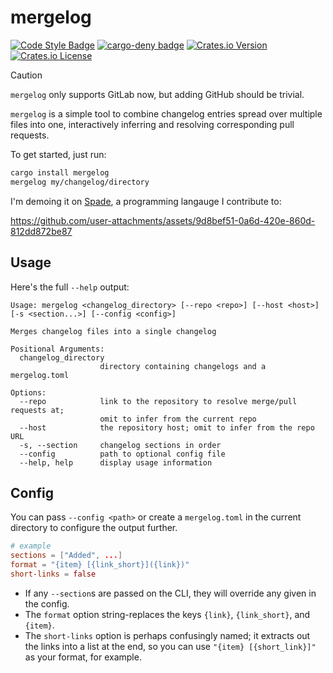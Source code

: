# mergelog

[![Code Style Badge](https://github.com/ethanuppal/mergelog/actions/workflows/lint.yaml/badge.svg)](https://github.com/ethanuppal/mergelog/blob/main/.github/workflows/lint.yaml)
[![cargo-deny badge](https://github.com/ethanuppal/mergelog/actions/workflows/cargo-deny.yaml/badge.svg)](https://github.com/ethanuppal/mergelog/blob/main/.github/workflows/cargo-deny.yaml)
[![Crates.io Version](https://img.shields.io/crates/v/mergelog)](https://crates.io/crates/mergelog)
[![Crates.io License](https://img.shields.io/crates/l/mergelog)](./LICENSE)

> [!CAUTION]
> `mergelog` only supports GitLab now, but adding GitHub should be trivial.

`mergelog` is a simple tool to combine changelog entries spread over multiple
files into one, interactively inferring and resolving corresponding pull
requests.

To get started, just run:

```bash
cargo install mergelog
mergelog my/changelog/directory
```

I'm demoing it on [Spade](http://gitlab.com/spade-lang/spade), a programming
langauge I contribute to:

https://github.com/user-attachments/assets/9d8bef51-0a6d-420e-860d-812dd872be87

## Usage

Here's the full `--help` output:

```
Usage: mergelog <changelog_directory> [--repo <repo>] [--host <host>] [-s <section...>] [--config <config>]

Merges changelog files into a single changelog

Positional Arguments:
  changelog_directory
                    directory containing changelogs and a mergelog.toml

Options:
  --repo            link to the repository to resolve merge/pull requests at;
                    omit to infer from the current repo
  --host            the repository host; omit to infer from the repo URL
  -s, --section     changelog sections in order
  --config          path to optional config file
  --help, help      display usage information
```

## Config

You can pass `--config <path>` or create a `mergelog.toml` in the current
directory to configure the output further.

```toml
# example
sections = ["Added", ...]
format = "{item} [{link_short}]({link})"
short-links = false
```

- If any `--section`s are passed on the CLI, they will override any given in the
config.
- The `format` option string-replaces the keys `{link}`, `{link_short}`, and
`{item}`.
- The `short-links` option is perhaps confusingly named; it extracts out the
links into a list at the end, so you can use `"{item} [{short_link}]"` as your
format, for example.
